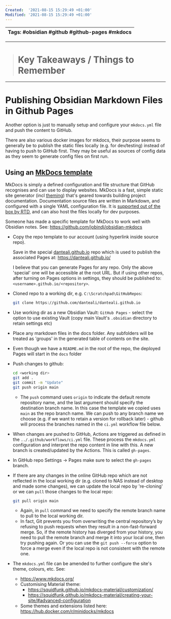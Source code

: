 ```yaml
---
Created:  '2021-08-15 15:29:49 +01:00'
Modified: '2021-08-15 15:29:49 +01:00'
---
```


| Tags: #obsidian #github #github-pages #mkdocs |
| ----- |

---

> # Key Takeaways / Things to Remember
> 

---
# Publishing Obsidian Markdown Files in Github Pages

Another option is just to manually setup and configure your `mkdocs.yml` file and push the content to GitHub.

There are also various docker images for mkdocs, their purpose seems to generally be to publish the static files locally (e.g. for dev/testing) instead of having to push to GitHub first. They may be useful as sources of config data as they seem to generate config files on first run.


## Using an [MkDocs template](https://github.com/jobindj/obsidian-mkdocs)
MkDocs is simply a defined configuration and file structure that GitHub recognises and can use to display websites. 
MkDocs is a fast, simple static site generator (incl [theming](https://mkdocs.readthedocs.io/en/latest/user-guide/styling-your-docs/)) that's geared towards building project documentation. Documentation source files are written in Markdown, and configured with a single YAML configuration file. It is [supported out of the box by RTD](https://mkdocs.readthedocs.io/en/stable/), and can also host the files locally for dev purposes.

Someone has made a specific template for MkDocs to work well with Obsidian notes. See:
https://github.com/jobindj/obsidian-mkdocs
* Copy the repo template to our account (using hyperlink inside source repo). 
	
	Save in the special [danteali.github.io](https://github.com/danteali/danteali.github.io) repo which is used to publish the associated Pages at:
	https://danteali.github.io/
	
	I believe that you can generate Pages for any repo. Only the above 'special' one will be accessible at the root URL. But if using other repos, after turning on Pages options in settings, they should be published to: `<username>.github.io/<repository>`.
* Cloned repo to a working dir, e.g. `C:\Scratchpad\GitHubRepos`:
	```bash
	git clone https://github.com/danteali/danteali.github.io
	```
* Use working dir as a new Obsidian Vault: `GitHub Pages` - select the option to use existing Vault (copy main Vault's `.obsidian` directory to retain settings etc)
* Place any markdown files in the docs folder. Any subfolders will be treated as 'groups' in the generated table of contents on the site.
* Even though we have a `README.md` in the root of the repo, the deployed Pages will start in the `docs` folder
* Push changes to github:
	```bash
	cd <working dir>
	git add .  
	git commit -m "Update"  
	git push origin main
	```
	- The `push` command uses `origin` to indicate the default remote repository name, and the last argument should specify the destination branch name. In this case the template we copied uses `main` as the repo branch name.
		We can push to any branch name we choose (e.g. if we want to retain a version for rollback later) - github will process the branches named in the `ci.yml` workflow file below.
* When changes are pushed to GitHub, Actions are triggered as defined in the `../.github/workflows/ci.yml` file.
	These process the `mkdocs.yml` configuration and interpret the repo content in line with this. 
	A new branch is created/updated by the Actions. This is called `gh-pages`.
* In GitHub repo Settings -> Pages make sure to select the `gh-pages` branch.

* If there are any changes in the online GitHub repo which are not reflected in the local working dir (e.g. cloned to NAS instead of desktop and made some changes), we can update the local repo by 're-cloning' or we can `pull` those changes to the local repo:
	```bash
	git pull origin main
	```
	* Again, in `pull` command we need to specify the remote branch name to pull to the local working dir.
	* In fact, Git prevents you from overwriting the central repository’s by refusing to push requests when they result in a non-fast-forward merge. So, if the remote history has diverged from your history, you need to pull the remote branch and merge it into your local one, then try pushing again.
		Or you can use the `git push --force` option to force a merge even if the local repo is not consistent with the remote one.

* The `mkdocs.yml` file can be amended to further configure the site's theme, colours, etc.
	See: 
	* https://www.mkdocs.org/
	* Customising Material theme:
		* https://squidfunk.github.io/mkdocs-material/customization/
		* https://squidfunk.github.io/mkdocs-material/creating-your-site/#advanced-configuration 
	* Some themes and extensions listed here: https://hub.docker.com/r/minidocks/mkdocs